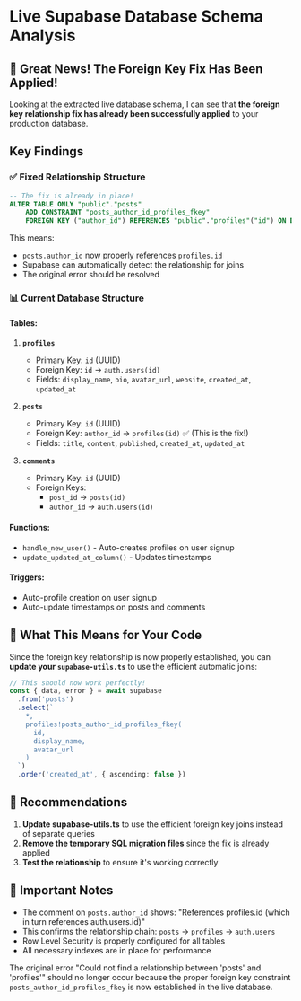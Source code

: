 # Live Supabase Database Schema Analysis

## 🎉 Great News! The Foreign Key Fix Has Been Applied!

Looking at the extracted live database schema, I can see that **the foreign key relationship fix has already been successfully applied** to your production database.

## Key Findings

### ✅ Fixed Relationship Structure
```sql
-- The fix is already in place!
ALTER TABLE ONLY "public"."posts"
    ADD CONSTRAINT "posts_author_id_profiles_fkey" 
    FOREIGN KEY ("author_id") REFERENCES "public"."profiles"("id") ON DELETE CASCADE;
```

This means:
- `posts.author_id` now properly references `profiles.id` 
- Supabase can automatically detect the relationship for joins
- The original error should be resolved

### 📊 Current Database Structure

#### Tables:
1. **`profiles`**
   - Primary Key: `id` (UUID)
   - Foreign Key: `id` → `auth.users(id)`
   - Fields: `display_name`, `bio`, `avatar_url`, `website`, `created_at`, `updated_at`

2. **`posts`**
   - Primary Key: `id` (UUID)
   - Foreign Key: `author_id` → `profiles(id)` ✅ (This is the fix!)
   - Fields: `title`, `content`, `published`, `created_at`, `updated_at`

3. **`comments`**
   - Primary Key: `id` (UUID)
   - Foreign Keys: 
     - `post_id` → `posts(id)`
     - `author_id` → `auth.users(id)`

#### Functions:
- `handle_new_user()` - Auto-creates profiles on user signup
- `update_updated_at_column()` - Updates timestamps

#### Triggers:
- Auto-profile creation on user signup
- Auto-update timestamps on posts and comments

## 🔧 What This Means for Your Code

Since the foreign key relationship is now properly established, you can **update your `supabase-utils.ts`** to use the efficient automatic joins:

```typescript
// This should now work perfectly!
const { data, error } = await supabase
  .from('posts')
  .select(`
    *,
    profiles!posts_author_id_profiles_fkey(
      id,
      display_name,
      avatar_url
    )
  `)
  .order('created_at', { ascending: false })
```

## 📝 Recommendations

1. **Update supabase-utils.ts** to use the efficient foreign key joins instead of separate queries
2. **Remove the temporary SQL migration files** since the fix is already applied
3. **Test the relationship** to ensure it's working correctly

## 🚨 Important Notes

- The comment on `posts.author_id` shows: "References profiles.id (which in turn references auth.users.id)"
- This confirms the relationship chain: `posts` → `profiles` → `auth.users`
- Row Level Security is properly configured for all tables
- All necessary indexes are in place for performance

The original error "Could not find a relationship between 'posts' and 'profiles'" should no longer occur because the proper foreign key constraint `posts_author_id_profiles_fkey` is now established in the live database.